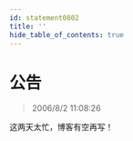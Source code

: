 ```yaml
---
id: statement0802
title: ''
hide_table_of_contents: true
---
```


# 公告

> 2006/8/2 11:08:26

这两天太忙，博客有空再写！